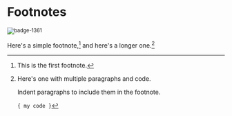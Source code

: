 # Footnotes

<sup>![badge-1361](https://user-images.githubusercontent.com/11878752/135524970-9a90816e-7698-4198-989d-e5bb51223d77.png)
</sup>

Here's a simple footnote,[^1] and here's a longer one.[^bignote]

[^1]: This is the first footnote.

[^bignote]: Here's one with multiple paragraphs and code.

    Indent paragraphs to include them in the footnote.

    `{ my code }`
    
